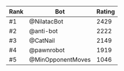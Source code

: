Rank|Bot|Rating
---|---|---
#1|@NilatacBot|2429
#2|@anti-bot|2222
#3|@CatNail|2149
#4|@pawnrobot|1919
#5|@MinOpponentMoves|1046
